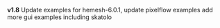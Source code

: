 **v1.8** Update examples for hemesh-6.0.1, update pixelflow examples add more gui examples including skatolo
